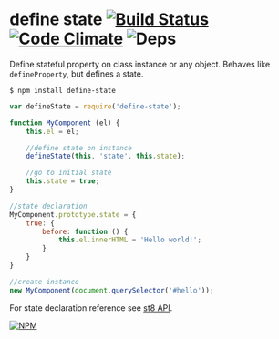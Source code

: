 # define state [![Build Status](https://travis-ci.org/dfcreative/define-state.svg?branch=master)](https://travis-ci.org/dfcreative/define-state) [![Code Climate](https://codeclimate.com/github/dfcreative/define-state/badges/gpa.svg)](https://codeclimate.com/github/dfcreative/define-state) ![Deps](https://david-dm.org/dfcreative/define-state.svg)

Define stateful property on class instance or any object. Behaves like `defineProperty`, but defines a state.

`$ npm install define-state`

```js
var defineState = require('define-state');

function MyComponent (el) {
	this.el = el;

	//define state on instance
	defineState(this, 'state', this.state);

	//go to initial state
	this.state = true;
}

//state declaration
MyComponent.prototype.state = {
	true: {
		before: function () {
			this.el.innerHTML = 'Hello world!';
		}
	}
}

//create instance
new MyComponent(document.querySelector('#hello'));
```

For state declaration reference see [st8 API](http://npmjs.org/package/st8#API).



[![NPM](https://nodei.co/npm/define-state.png?downloads=true&downloadRank=true&stars=true)](https://nodei.co/npm/define-state/)